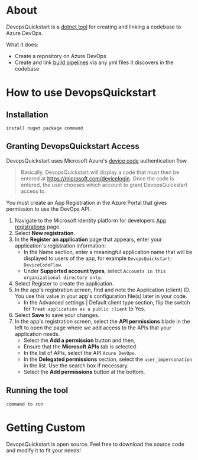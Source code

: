 # About 

DevopsQuickstart is a [dotnet tool](https://docs.microsoft.com/en-us/dotnet/core/tools/global-tools) for creating and linking a codebase to Azure DevOps.

What it does:
* Create a repository on Azure DevOps
* Create and link [build pipelines](https://docs.microsoft.com/en-us/azure/devops/pipelines/get-started/what-is-azure-pipelines?view=azure-devops) via any yml files it discovers in the codebase 


# How to use DevopsQuickstart

## Installation

`install nuget package command`


## Granting DevopsQuickstart Access 

DevopsQuickstart uses Microsoft Azure's [device code](https://docs.microsoft.com/en-us/azure/active-directory/develop/msal-authentication-flows#device-code) authentication flow. 

> Basically, DevopsQuickstart will display a code that must then be entered at https://microsoft.com/devicelogin. Once the code is entered, the user chooses which account to grant DevopsQuickstart access to.


You must create an App Registration in the Azure Portal that gives permission to use the DevOps API. 

1. Navigate to the Microsoft identity platform for developers [App registrations](https://go.microsoft.com/fwlink/?linkid=2083908) page.
2. Select **New registration**.
3. In the **Register an application** page that appears, enter your application's registration information:
    * In the Name section, enter a meaningful application name that will be displayed to users of the app, for example `DevopsQuickstart-DeviceCodeFlow`.
    * Under **Supported account types**, select `Accounts in this organizational directory only`.
4. Select Register to create the application.
5. In the app's registration screen, find and note the Application (client) ID. You use this value in your app's configuration file(s) later in your code.
    * In the Advanced settings | Default client type section, flip the switch for `Treat application as a public client` to Yes.
6. Select **Save** to save your changes.
7. In the app's registration screen, select the **API permissions** blade in the left to open the page where we add access to the APIs that your application needs.
    * Select the **Add a permission** button and then,
    * Ensure that the **Microsoft APIs** tab is selected.
    * In the list of APIs, select the API `Azure DevOps`.
    * In the **Delegated permissions** section, select the `user_impersonation` in the list. Use the search box if necessary.
    * Select the **Add permissions** button at the bottom.

## Running the tool 

`command to run`


# Getting Custom 

DevopsQuickstart is open source. Feel free to download the source code and modify it to fit your needs!
